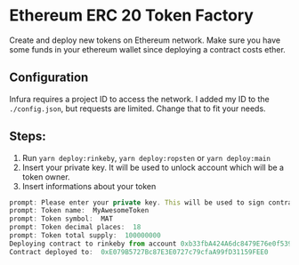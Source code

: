 # Ethereum ERC 20 Token Factory
Create and deploy new tokens on Ethereum network. Make sure you have some funds in your ethereum wallet since deploying a contract costs ether.

## Configuration
Infura requires a project ID to access the network. I added my ID to the `./config.json`, but requests are limited. Change that to fit your needs.

## Steps:
1. Run `yarn deploy:rinkeby`, `yarn deploy:ropsten` or `yarn deploy:main`
2. Insert your private key. It will be used to unlock account which will be a token owner.
3. Insert informations about your token

```javascript
prompt: Please enter your private key. This will be used to sign contract transaction.:
prompt: Token name:  MyAwesomeToken
prompt: Token symbol:  MAT
prompt: Token decimal places:  18
prompt: Token total supply:  100000000
Deploying contract to rinkeby from account 0xb33fbA424A6dc8479E76e0f539615Bf85dC52840
Contract deployed to:  0xE079B5727Bc87E3E0727c79cfaA99fD31159FEE0
```
